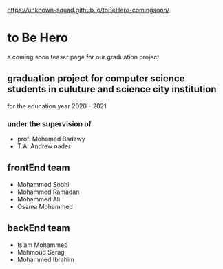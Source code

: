 https://unknown-squad.github.io/toBeHero-comingsoon/

# to Be Hero
a coming soon teaser page for our graduation project

## graduation project for computer science students in culuture and science city institution

for the education year 2020 - 2021

### under the supervision of 
- prof. Mohamed Badawy
- T.A. Andrew nader


## frontEnd team
- Mohammed Sobhi
- Mohammed Ramadan
- Mohammed Ali
- Osama Mohammed

## backEnd team
- Islam Mohammed
- Mahmoud Serag
- Mohammed Ibrahim

